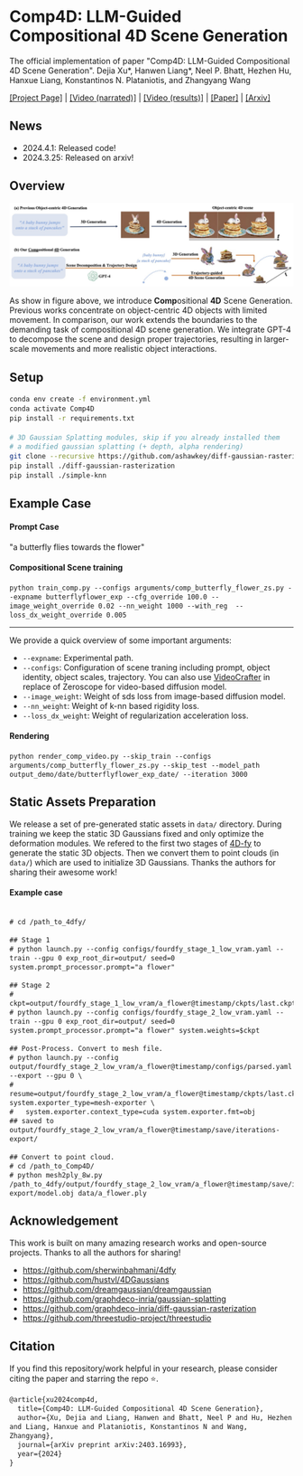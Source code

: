 # Comp4D: LLM-Guided Compositional 4D Scene Generation

The official implementation of paper "Comp4D: LLM-Guided Compositional 4D Scene Generation". Dejia Xu*, Hanwen Liang*, Neel P. Bhatt, Hezhen Hu, Hanxue Liang, Konstantinos N. Plataniotis, and Zhangyang Wang

[[Project Page]](https://vita-group.github.io/Comp4D/) | [[Video (narrated)]](https://www.youtube.com/watch?v=9q8SV1Xf_Xw) | [[Video (results)]](https://www.youtube.com/watch?v=gXVoPTGb734) | [[Paper]](https://github.com/VITA-Group/Comp4D/blob/main/assets/Comp4D.pdf) | [[Arxiv]](https://arxiv.org/abs/2403.16993)

## News

- 2024.4.1:  Released code!
- 2024.3.25:  Released on arxiv!

## Overview

![overview](docs/static/media/task.29476c66b38120ba3c46.jpg)

As show in figure above, we introduce **Comp**ositional **4D** Scene Generation. Previous works concentrate on object-centric 4D objects with limited movement. In comparison, our work extends the boundaries to the demanding task of compositional 4D scene generation. We integrate GPT-4 to decompose the scene and design proper trajectories, resulting in larger-scale movements and more realistic object interactions.

<!-- ## Representative Results

<table class="center">
  <td><video src="https://github.com/VITA-Group/Comp4D/blob/main/assets/butterfly_flower1.mp4" width="170"></video>
  <td><video src="https://github.com/VITA-Group/Comp4D/blob/main/assets/butterfly_flower2.mp4" width="170"></video>
  <tr>
  <td><a href="https://github.com/AILab-CVC/VideoCrafter/assets/18735168/1a57edd9-3fd2-4ce9-8313-89aca95b6ec7"><video src=assets/butterfly_flower1.mp4 width="170"></td>
  <td><a href="https://github.com/AILab-CVC/VideoCrafter/assets/18735168/d671419d-ae49-4889-807e-b841aef60e8a"><video src=assets/butterfly_flower2.mp4 width="170"></td>
  <tr>
  <td style="text-align:center;" width="170">"a black swan swims on the pond"</td>
  <td style="text-align:center;" width="170">"a girl is riding a horse fast on grassland"</td>

</table > -->

## Setup
```bash
conda env create -f environment.yml
conda activate Comp4D
pip install -r requirements.txt

# 3D Gaussian Splatting modules, skip if you already installed them
# a modified gaussian splatting (+ depth, alpha rendering)
git clone --recursive https://github.com/ashawkey/diff-gaussian-rasterization
pip install ./diff-gaussian-rasterization
pip install ./simple-knn
```

## Example Case
#### Prompt Case
"a butterfly flies towards the flower"

#### Compositional Scene training
```
python train_comp.py --configs arguments/comp_butterfly_flower_zs.py --expname butterflyflower_exp --cfg_override 100.0 --image_weight_override 0.02 --nn_weight 1000 --with_reg  --loss_dx_weight_override 0.005
```
--- 
We provide a quick overview of some important arguments:  
- `--expname`:  Experimental path.
- `--configs`: Configuration of scene traning including prompt, object identity, object scales, trajectory. You can also use [VideoCrafter](https://github.com/AILab-CVC/VideoCrafter) in replace of Zeroscope for video-based diffusion model.
- `--image_weight`: Weight of sds loss from image-based diffusion model.
- `--nn_weight`: Weight of k-nn based rigidity loss.
- `--loss_dx_weight`: Weight of regularization acceleration loss.


#### Rendering
```
python render_comp_video.py --skip_train --configs arguments/comp_butterfly_flower_zs.py --skip_test --model_path output_demo/date/butterflyflower_exp_date/ --iteration 3000
```


## Static Assets Preparation

We release a set of pre-generated static assets in `data/` directory. During training we keep the static 3D Gaussians fixed and only optimize the deformation modules. We refered to the first two stages of [4D-fy](https://github.com/sherwinbahmani/4dfy) to generate the static 3D objects. Then we convert them to point clouds (in `data/`) which are used to initialize 3D Gaussians. Thanks the authors for sharing their awesome work!

#### Example case
```

# cd /path_to_4dfy/

## Stage 1
# python launch.py --config configs/fourdfy_stage_1_low_vram.yaml --train --gpu 0 exp_root_dir=output/ seed=0 system.prompt_processor.prompt="a flower"

## Stage 2
# ckpt=output/fourdfy_stage_1_low_vram/a_flower@timestamp/ckpts/last.ckpt
# python launch.py --config configs/fourdfy_stage_2_low_vram.yaml --train --gpu 0 exp_root_dir=output/ seed=0 system.prompt_processor.prompt="a flower" system.weights=$ckpt

## Post-Process. Convert to mesh file.
# python launch.py --config output/fourdfy_stage_2_low_vram/a_flower@timestamp/configs/parsed.yaml --export --gpu 0 \
#   resume=output/fourdfy_stage_2_low_vram/a_flower@timestamp/ckpts/last.ckpt system.exporter_type=mesh-exporter \
#   system.exporter.context_type=cuda system.exporter.fmt=obj
## saved to output/fourdfy_stage_2_low_vram/a_flower@timestamp/save/iterations-export/

## Convert to point cloud.
# cd /path_to_Comp4D/
# python mesh2ply_8w.py /path_to_4dfy/output/fourdfy_stage_2_low_vram/a_flower@timestamp/save/iterations-export/model.obj data/a_flower.ply
```


## Acknowledgement

This work is built on many amazing research works and open-source projects. Thanks to all the authors for sharing!

- https://github.com/sherwinbahmani/4dfy
- https://github.com/hustvl/4DGaussians
- https://github.com/dreamgaussian/dreamgaussian
- https://github.com/graphdeco-inria/gaussian-splatting
- https://github.com/graphdeco-inria/diff-gaussian-rasterization
- https://github.com/threestudio-project/threestudio

## Citation

If you find this repository/work helpful in your research, please consider citing the paper and starring the repo ⭐.
```
@article{xu2024comp4d,
  title={Comp4D: LLM-Guided Compositional 4D Scene Generation},
  author={Xu, Dejia and Liang, Hanwen and Bhatt, Neel P and Hu, Hezhen and Liang, Hanxue and Plataniotis, Konstantinos N and Wang, Zhangyang},
  journal={arXiv preprint arXiv:2403.16993},
  year={2024}
}
```
